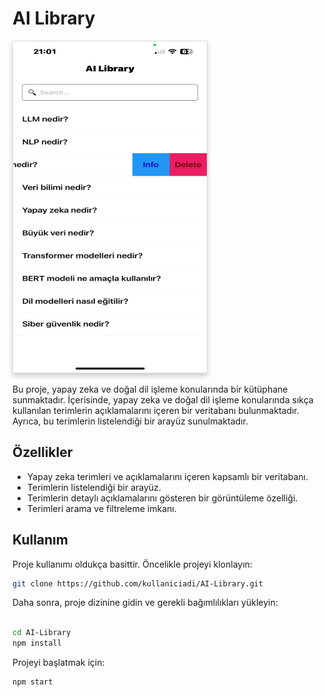 # AI Library

<img src="./image/ai.png" alt="AI Library" width="310" height="530" style="border: 1px solid #ddd; box-shadow: 0 4px 8px 0 rgba(0,0,0,0.2);">


Bu proje, yapay zeka ve doğal dil işleme konularında bir kütüphane sunmaktadır. İçerisinde, yapay zeka ve doğal dil işleme konularında sıkça kullanılan terimlerin açıklamalarını içeren bir veritabanı bulunmaktadır. Ayrıca, bu terimlerin listelendiği bir arayüz sunulmaktadır.

## Özellikler

- Yapay zeka terimleri ve açıklamalarını içeren kapsamlı bir veritabanı.
- Terimlerin listelendiği bir arayüz.
- Terimlerin detaylı açıklamalarını gösteren bir görüntüleme özelliği.
- Terimleri arama ve filtreleme imkanı.

## Kullanım

Proje kullanımı oldukça basittir. Öncelikle projeyi klonlayın:

```bash
git clone https://github.com/kullaniciadi/AI-Library.git
```
Daha sonra, proje dizinine gidin ve gerekli bağımlılıkları yükleyin:
```bash

cd AI-Library
npm install
```
Projeyi başlatmak için:
```bash
npm start
```
